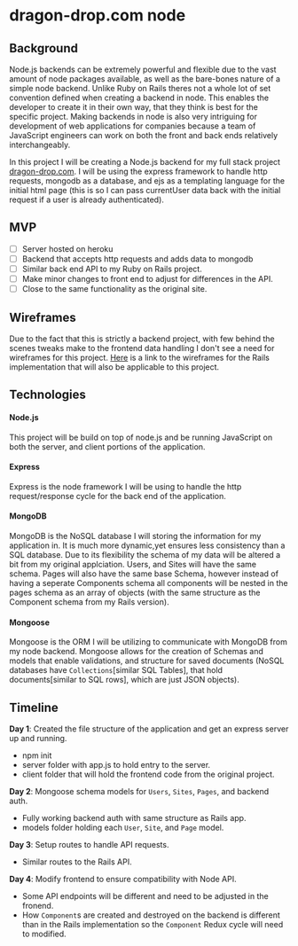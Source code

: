 # dragon-drop.com node
## Background

Node.js backends can be extremely powerful and flexible due to the vast amount of node packages available, as well as the bare-bones nature of a simple node backend. Unlike Ruby on Rails theres not a whole lot of set convention defined when creating a backend in node. This enables the developer to create it in their own way, that they think is best for the specific project. Making backends in node is also very intriguing for development of web applications for companies because a team of JavaScript engineers can work on both the front and back ends relatively interchangeably.

In this project I will be creating a Node.js backend for my full stack project [dragon-drop.com](https://www.github.com/gregchamberlain/dragon-drop). I will be using the express framework to handle http requests, mongodb as a database, and ejs as a templating language for the initial html page (this is so I can pass currentUser data back with the initial request if a user is already authenticated).

## MVP
- [ ] Server hosted on heroku
- [ ] Backend that accepts http requests and adds data to mongodb
- [ ] Similar back end API to my Ruby on Rails project.
- [ ] Make minor changes to front end to adjust for differences in the API.
- [ ] Close to the same functionality as the original site.

## Wireframes

Due to the fact that this is strictly a backend project, with few behind the scenes tweaks make to the frontend data handling I don't see a need for wireframes for this project. [Here](https://www.github.com/gregchamberlain/dragon-drop/docs/wireframes) is a link to the wireframes for the Rails implementation that will also be applicable to this project.

## Technologies

#### Node.js
This project will be build on top of node.js and be running JavaScript on both the server, and client portions of the application.

#### Express
Express is the node framework I will be using to handle the http request/response cycle for the back end of the application.

#### MongoDB
MongoDB is the NoSQL database I will storing the information for my application in. It is much more dynamic,yet ensures less consistency than a SQL database. Due to its flexibility the schema of my data will be altered a bit from my original applciation. Users, and Sites will have the same schema. Pages will also have the same base Schema, however instead of having a seperate Components schema all components will be nested in the pages schema as an array of objects (with the same structure as the Component schema from my Rails version).

#### Mongoose
Mongoose is the ORM I will be utilizing to communicate with MongoDB from my node backend. Mongoose allows for the creation of Schemas and models that enable validations, and structure for saved documents (NoSQL databases have `Collections`[similar SQL Tables], that hold documents[similar to SQL rows], which are just JSON objects).

## Timeline
**Day 1**: Created the file structure of the application and get an express server up and running.
- npm init
- server folder with app.js to hold entry to the server.
- client folder that will hold the frontend code from the original project.

**Day 2**: Mongoose schema models for `Users`, `Sites`, `Pages`, and backend auth.
- Fully working backend auth with same structure as Rails app.
- models folder holding each `User`, `Site`, and `Page` model.

**Day 3**: Setup routes to handle API requests.
- Similar routes to the Rails API.

**Day 4**: Modify frontend to ensure compatibility with Node API.
- Some API endpoints will be different and need to be adjusted in the fronend.
- How `Component`s are created and destroyed on the backend is different than in the Rails implementation so the    `Component` Redux cycle will need to modified.
